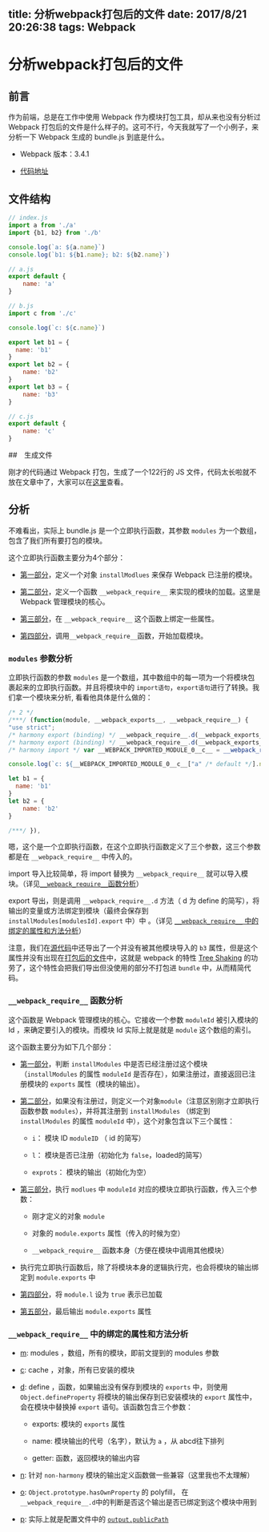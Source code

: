 title: 分析webpack打包后的文件
date: 2017/8/21 20:26:38
tags: Webpack
---
# 分析webpack打包后的文件

## 前言

作为前端，总是在工作中使用 Webpack 作为模块打包工具，却从来也没有分析过 Webpack 打包后的文件是什么样子的。这可不行，今天我就写了一个小例子，来分析一下 Webpack 生成的 bundle.js 到底是什么。

- Webpack 版本：3.4.1

- [代码地址](https://github.com/ReedSun/analysis-bundle.js-of-Webpack)

## 文件结构

```javascript
// index.js
import a from './a'
import {b1, b2} from './b'

console.log(`a: ${a.name}`)
console.log(`b1: ${b1.name}; b2: ${b2.name}`)
```

```javascript
// a.js
export default {
	name: 'a'
}
```

```javascript
// b.js
import c from './c'

console.log(`c: ${c.name}`)

export let b1 = {
  name: 'b1'
}
export let b2 = {
	name: 'b2'
}
export let b3 = {
	name: 'b3'
}
```

```javascript
// c.js
export default {
	name: 'c'
}
```

##　生成文件

刚才的代码通过 Webpack 打包，生成了一个122行的 JS 文件，代码太长啦就不放在文章中了，大家可以在[这里](https://github.com/ReedSun/analysis-bundle.js-of-Webpack/blob/master/dist/bundle.js)查看。

## 分析

不难看出，实际上 bundle.js 是一个立即执行函数，其参数 `modules` 为一个数组，包含了我们所有要打包的模块。

这个立即执行函数主要分为4个部分：

- [第一部分](https://github.com/ReedSun/analysis-bundle.js-of-Webpack/blob/master/dist/bundle.js#L3)，定义一个对象 `installModlues` 来保存 Webpack 已注册的模块。

- [第二部分](https://github.com/ReedSun/analysis-bundle.js-of-Webpack/blob/master/dist/bundle.js#L6)，定义一个函数 `__webpack_require__` 来实现的模块的加载。这里是 Webpack 管理模块的核心。

- [第三部分](https://github.com/ReedSun/analysis-bundle.js-of-Webpack/blob/master/dist/bundle.js#L31)，在 `__webpack_require__` 这个函数上绑定一些属性。

- [第四部分](https://github.com/ReedSun/analysis-bundle.js-of-Webpack/blob/master/dist/bundle.js#L63)，调用`__webpack_require__`函数，开始加载模块。

### `modules` 参数分析

立即执行函数的参数 `modules` 是一个数组，其中数组中的每一项为一个将模块包裹起来的立即执行函数。并且将模块中的 `import语句`，`export语句`进行了转换。我们拿一个模块来分析, 看看他具体是什么做的：

```javascript
/* 2 */
/***/ (function(module, __webpack_exports__, __webpack_require__) {
"use strict";
/* harmony export (binding) */ __webpack_require__.d(__webpack_exports__, "a", function() { return b1; });
/* harmony export (binding) */ __webpack_require__.d(__webpack_exports__, "b", function() { return b2; });
/* harmony import */ var __WEBPACK_IMPORTED_MODULE_0__c__ = __webpack_require__(3);

console.log(`c: ${__WEBPACK_IMPORTED_MODULE_0__c__["a" /* default */].name}`)

let b1 = {
  name: 'b1'
}
let b2 = {
	name: 'b2'
}

/***/ }),
```

嗯，这个是一个立即执行函数，在这个立即执行函数定义了三个参数，这三个参数都是在 `__webpack_require__` 中传入的。

import 导入比较简单，将 import 替换为 `__webpack_require__` 就可以导入模块。（详见[`__webpack_require__`函数分析](https://github.com/ReedSun/analysis-bundle.js-of-Webpack#__webpack_require__-函数分析)）

export 导出，则是调用 `__webpack_require__.d` 方法（ d 为 define 的简写），将输出的变量或方法绑定到模块（最终会保存到 `installModules[modulesId].export` 中）中 。（详见 [`__webpack_require__` 中的绑定的属性和方法分析](https://github.com/ReedSun/analysis-bundle.js-of-Webpack#__webpack_require__-中的绑定的属性和方法分析)）

注意，我们在[源代码](https://github.com/ReedSun/analysis-bundle.js-of-Webpack/blob/master/b.js#L11)中还导出了一个并没有被其他模块导入的 `b3` 属性，但是这个属性并没有出现在[打包后的文件]()中，这就是 webpack 的特性 [Tree Shaking](https://webpack.js.org/guides/tree-shaking/) 的功劳了，这个特性会把我们导出但没使用的部分不打包进 `bundle` 中，从而精简代码。

### `__webpack_require__` 函数分析

这个函数是 Webpack 管理模块的核心。它接收一个参数 `moduleId` 被引入模块的 Id ，来确定要引入的模块。而模块 Id 实际上就是就是 `module` 这个数组的索引。

这个函数主要分为如下几个部分：

- [第一部分](https://github.com/ReedSun/analysis-bundle.js-of-Webpack/blob/master/dist/bundle.js#L9)，判断 `installModules` 中是否已经注册过这个模块（`installModules` 的属性 `moduleId` 是否存在），如果注册过，直接返回已注册模块的 `exports` 属性（模块的输出）。

- [第二部分](https://github.com/ReedSun/analysis-bundle.js-of-Webpack/blob/master/dist/bundle.js#L13)，如果没有注册过，则定义一个对象`module`（注意区别刚才立即执行函数参数 `modules`），并将其注册到 `installModules` （绑定到 `installModules` 的属性 `moduleId` 中），这个对象包含以下三个属性：

	- `i`： 模块 ID `moduleID` （ id 的简写）

	- `l`： 模块是否已注册（初始化为 `false`，loaded的简写）

	- `exprots`： 模块的输出（初始化为空）

- [第三部分](https://github.com/ReedSun/analysis-bundle.js-of-Webpack/blob/master/dist/bundle.js#L20)，执行 `modlues` 中 `moduleId` 对应的模块立即执行函数，传入三个参数：

	- 刚才定义的对象 `module`

	- 对象的 `module.exports` 属性（传入的时候为空）

	- `__webpack_require__` 函数本身（方便在模块中调用其他模块）

- 执行完立即执行函数后，除了将模块本身的逻辑执行完，也会将模块的输出绑定到 `module.exports` 中

- [第四部分](https://github.com/ReedSun/analysis-bundle.js-of-Webpack/blob/master/dist/bundle.js#L23)，将 `module.l` 设为 `true` 表示已加载

- [第五部分](https://github.com/ReedSun/analysis-bundle.js-of-Webpack/blob/master/dist/bundle.js#L26)，最后输出 `module.exports` 属性

### `__webpack_require__` 中的绑定的属性和方法分析

- [m](https://github.com/ReedSun/analysis-bundle.js-of-Webpack/blob/master/dist/bundle.js#L31): modules ，数组，所有的模块，即前文提到的 modules 参数

- [c](https://github.com/ReedSun/analysis-bundle.js-of-Webpack/blob/master/dist/bundle.js#L34): cache ，对象，所有已安装的模块

- [d](https://github.com/ReedSun/analysis-bundle.js-of-Webpack/blob/master/dist/bundle.js#L37): define ，函数，如果输出没有保存到模块的 `exports` 中，则使用 `Object.defineProperty` 将模块的输出保存到已安装模块的 `export` 属性中，会在模块中替换掉 `export` 语句。该函数包含三个参数：
	
	- exports: 模块的 `exports` 属性

	- name: 模块输出的代号（名字），默认为 `a` ，从 abcd往下排列

	- getter: 函数，返回模块的输出内容 

- [n](https://github.com/ReedSun/analysis-bundle.js-of-Webpack/blob/master/dist/bundle.js#L48): 针对 `non-harmony` 模块的输出定义函数做一些兼容（这里我也不太理解）

- [o](https://github.com/ReedSun/analysis-bundle.js-of-Webpack/blob/master/dist/bundle.js#L57): `Object.prototype.hasOwnProperty` 的 polyfill， 在 `__webpack_require__.d`中的判断是否这个输出是否已绑定到这个模块中用到

- [p](https://github.com/ReedSun/analysis-bundle.js-of-Webpack/blob/master/dist/bundle.js#L60): 实际上就是配置文件中的 [`output.publicPath`](https://webpack.js.org/configuration/output/#output-publicpath)
